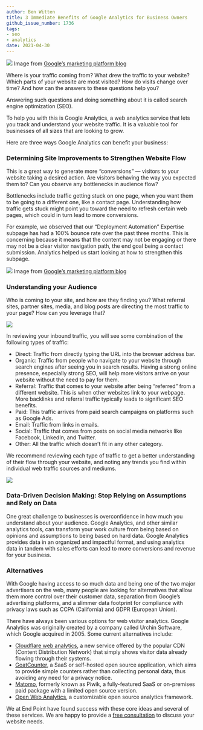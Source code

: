 ```yaml
---
author: Ben Witten
title: 3 Immediate Benefits of Google Analytics for Business Owners
github_issue_number: 1736
tags:
- seo
- analytics
date: 2021-04-30
---
```


![](/blog/2021/04/benefits-of-google-anltcs-for-business/banner.png)
Image from [Google’s marketing platform blog](https://blog.google/products/marketingplatform/analytics/new_google_analytics/)

Where is your traffic coming from? What drew the traffic to your website? Which parts of your website are most visited? How do visits change over time? And how can the answers to these questions help you?

Answering such questions and doing something about it is called search engine optimization (SEO).

To help you with this is Google Analytics, a web analytics service that lets you track and understand your website traffic. It is a valuable tool for businesses of all sizes that are looking to grow.

Here are three ways Google Analytics can benefit your business:

### Determining Site Improvements to Strengthen Website Flow

This is a great way to generate more “conversions” — visitors to your website taking a desired action. Are visitors behaving the way you expected them to? Can you observe any bottlenecks in audience flow?

Bottlenecks include traffic getting stuck on one page, when you want them to be going to a different one, like a contact page. Understanding how traffic gets stuck might point you toward the need to refresh certain web pages, which could in turn lead to more conversions.

For example, we observed that our “Deployment Automation” Expertise subpage has had a 100% bounce rate over the past three months. This is concerning because it means that the content may not be engaging or there may not be a clear visitor navigation path, the end goal being a contact submission. Analytics helped us start looking at how to strengthen this subpage.

![](/blog/2021/04/benefits-of-google-anltcs-for-business/image-1.jpg)
Image from [Google’s marketing platform blog](https://blog.google/products/marketingplatform/analytics/new_google_analytics/)

### Understanding your Audience

Who is coming to your site, and how are they finding you? What referral sites, partner sites, media, and blog posts are directing the most traffic to your page? How can you leverage that?

![](/blog/2021/04/benefits-of-google-anltcs-for-business/image-2.png)

In reviewing your inbound traffic, you will see some combination of the following types of traffic:

- Direct: Traffic from directly typing the URL into the browser address bar.
- Organic: Traffic from people who navigate to your website through search engines after seeing you in search results. Having a strong online presence, especially strong SEO, will help more visitors arrive on your website without the need to pay for them.
- Referral: Traffic that comes to your website after being “referred” from a different website. This is when other websites link to your webpage. More backlinks and referral traffic typically leads to significant SEO benefits.
- Paid: This traffic arrives from paid search campaigns on platforms such as Google Ads.
- Email: Traffic from links in emails.
- Social: Traffic that comes from posts on social media networks like Facebook, LinkedIn, and Twitter.
- Other: All the traffic which doesn’t fit in any other category.

We recommend reviewing each type of traffic to get a better understanding of their flow through your website, and noting any trends you find within individual web traffic sources and mediums.

![](/blog/2021/04/benefits-of-google-anltcs-for-business/image-3.png)

### Data-Driven Decision Making: Stop Relying on Assumptions and Rely on Data

One great challenge to businesses is overconfidence in how much you understand about your audience. Google Analytics, and other similar analytics tools, can transform your work culture from being based on opinions and assumptions to being based on hard data. Google Analytics provides data in an organized and impactful format, and using analytics data in tandem with sales efforts can lead to more conversions and revenue for your business.

### Alternatives

With Google having access to so much data and being one of the two major advertisers on the web, many people are looking for alternatives that allow them more control over their customer data, separation from Google’s advertising platforms, and a slimmer data footprint for compliance with privacy laws such as CCPA (California) and GDPR (European Union).

There have always been various options for web visitor analytics. Google Analytics was originally created by a company called Urchin Software, which Google acquired in 2005. Some current alternatives include:

- [Cloudflare web analytics](https://www.cloudflare.com/web-analytics/), a new service offered by the popular CDN (Content Distribution Network) that simply shows visitor data already flowing through their systems.
- [GoatCounter](https://www.goatcounter.com/), a SaaS or self-hosted open source application, which aims to provide simple counters rather than collecting personal data, thus avoiding any need for a privacy notice.
- [Matomo](https://matomo.org/), formerly known as Piwik, a fully-featured SaaS or on-premises paid package with a limited open source version.
- [Open Web Analytics](http://www.openwebanalytics.com/), a customizable open source analytics framework.

We at End Point have found success with these core ideas and several of these services. We are happy to provide a [free consultation](/contact/) to discuss your website needs.
